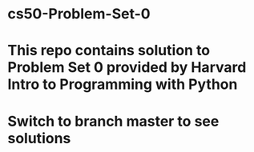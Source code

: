 # cs50-Problem-Set-0
# This repo contains solution to Problem Set 0 provided by Harvard Intro to Programming with Python
# Switch to branch master to see solutions
